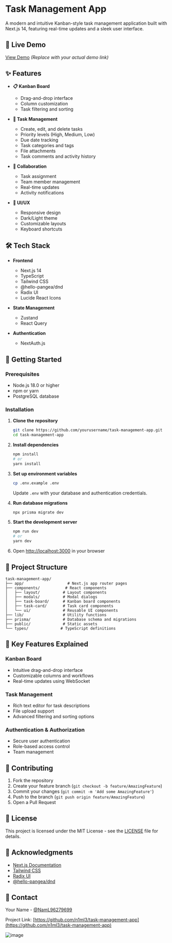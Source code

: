 # Task Management App

A modern and intuitive Kanban-style task management application built with Next.js 14, featuring real-time updates and a sleek user interface.

## 🚀 Live Demo

[View Demo](https://task-management-demo.vercel.app) _(Replace with your actual demo link)_

## ✨ Features

- **📋 Kanban Board**
  - Drag-and-drop interface
  - Column customization
  - Task filtering and sorting

- **📝 Task Management**
  - Create, edit, and delete tasks
  - Priority levels (High, Medium, Low)
  - Due date tracking
  - Task categories and tags
  - File attachments
  - Task comments and activity history

- **👥 Collaboration**
  - Task assignment
  - Team member management
  - Real-time updates
  - Activity notifications

- **🎨 UI/UX**
  - Responsive design
  - Dark/Light theme
  - Customizable layouts
  - Keyboard shortcuts

## 🛠️ Tech Stack

- **Frontend**
  - Next.js 14
  - TypeScript
  - Tailwind CSS
  - @hello-pangea/dnd
  - Radix UI
  - Lucide React Icons

- **State Management**
  - Zustand
  - React Query

- **Authentication**
  - NextAuth.js

## 🚀 Getting Started

### Prerequisites

- Node.js 18.0 or higher
- npm or yarn
- PostgreSQL database

### Installation

1. **Clone the repository**
   ```bash
   git clone https://github.com/yourusername/task-management-app.git
   cd task-management-app
   ```

2. **Install dependencies**
   ```bash
   npm install
   # or
   yarn install
   ```

3. **Set up environment variables**
   ```bash
   cp .env.example .env
   ```
   Update `.env` with your database and authentication credentials.

4. **Run database migrations**
   ```bash
   npx prisma migrate dev
   ```

5. **Start the development server**
   ```bash
   npm run dev
   # or
   yarn dev
   ```

6. Open [http://localhost:3000](http://localhost:3000) in your browser

## 📁 Project Structure

```
task-management-app/
├── app/                   # Next.js app router pages
├── components/           # React components
│   ├── layout/          # Layout components
│   ├── modals/          # Modal dialogs
│   ├── task-board/      # Kanban board components
│   ├── task-card/       # Task card components
│   └── ui/              # Reusable UI components
├── lib/                 # Utility functions
├── prisma/              # Database schema and migrations
├── public/              # Static assets
└── types/              # TypeScript definitions
```

## 🔑 Key Features Explained

### Kanban Board
- Intuitive drag-and-drop interface
- Customizable columns and workflows
- Real-time updates using WebSocket

### Task Management
- Rich text editor for task descriptions
- File upload support
- Advanced filtering and sorting options

### Authentication & Authorization
- Secure user authentication
- Role-based access control
- Team management

## 🤝 Contributing

1. Fork the repository
2. Create your feature branch (`git checkout -b feature/AmazingFeature`)
3. Commit your changes (`git commit -m 'Add some AmazingFeature'`)
4. Push to the branch (`git push origin feature/AmazingFeature`)
5. Open a Pull Request

## 📝 License

This project is licensed under the MIT License - see the [LICENSE](LICENSE) file for details.

## 👏 Acknowledgments

- [Next.js Documentation](https://nextjs.org/docs)
- [Tailwind CSS](https://tailwindcss.com)
- [Radix UI](https://www.radix-ui.com)
- [@hello-pangea/dnd](https://github.com/hello-pangea/dnd)

## 📧 Contact

Your Name - [@NamL96279699](https://x.com/NamL96279699)

Project Link: [https://github.com/n1ml3/task-management-app](https://github.com/n1ml3/task-management-app)

![image](https://github.com/user-attachments/assets/a327633a-db27-4bdd-a916-75676ebb71e0)
